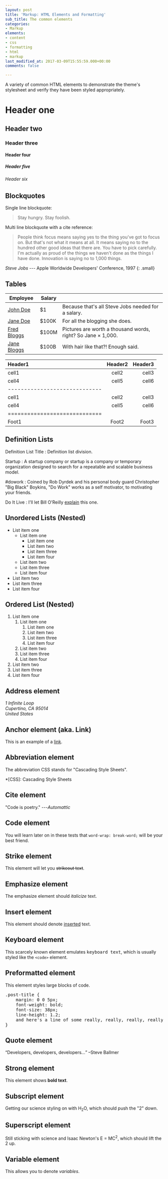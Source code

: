 ```yaml
---
layout: post
title: 'Markup: HTML Elements and Formatting'
sub_title: The common elements
categories:
- Markup
elements:
- content
- css
- formatting
- html
- markup
last_modified_at: 2017-03-09T15:55:59.000+00:00
comments: false

---
```

A variety of common HTML elements to demonstrate the theme's stylesheet and verify they have been styled appropriately.

# Header one

## Header two

### Header three

#### Header four

##### Header five

###### Header six

## Blockquotes

Single line blockquote:

> Stay hungry. Stay foolish.

Multi line blockquote with a cite reference:

> People think focus means saying yes to the thing you've got to focus on. But that's not what it means at all. It means saying no to the hundred other good ideas that there are. You have to pick carefully. I'm actually as proud of the things we haven't done as the things I have done. Innovation is saying no to 1,000 things.

<cite>Steve Jobs</cite> --- Apple Worldwide Developers' Conference, 1997
{: .small}

## Tables

| Employee         | Salary |                                                              |
| --------         | ------ | ------------------------------------------------------------ |
| [John Doe](#)    | $1     | Because that's all Steve Jobs needed for a salary.           |
| [Jane Doe](#)    | $100K  | For all the blogging she does.                               |
| [Fred Bloggs](#) | $100M  | Pictures are worth a thousand words, right? So Jane × 1,000. |
| [Jane Bloggs](#) | $100B  | With hair like that?! Enough said.                           |

| Header1 | Header2 | Header3 |
|:--------|:-------:|--------:|
| cell1   | cell2   | cell3   |
| cell4   | cell5   | cell6   |
|-----------------------------|
| cell1   | cell2   | cell3   |
| cell4   | cell5   | cell6   |
|=============================|
| Foot1   | Foot2   | Foot3   |

## Definition Lists

Definition List Title
: Definition list division.

Startup
: A startup company or startup is a company or temporary organization designed to search for a repeatable and scalable business model.

#dowork
: Coined by Rob Dyrdek and his personal body guard Christopher "Big Black" Boykins, "Do Work" works as a self motivator, to motivating your friends.

Do It Live
: I'll let Bill O'Reilly [explain](https://www.youtube.com/watch?v=O_HyZ5aW76c "We'll Do It Live") this one.

## Unordered Lists (Nested)

  * List item one
      * List item one
          * List item one
          * List item two
          * List item three
          * List item four
      * List item two
      * List item three
      * List item four
  * List item two
  * List item three
  * List item four

## Ordered List (Nested)

  1. List item one
      1. List item one
          1. List item one
          2. List item two
          3. List item three
          4. List item four
      2. List item two
      3. List item three
      4. List item four
  2. List item two
  3. List item three
  4. List item four

## Address element

<address>
  1 Infinite Loop<br /> Cupertino, CA 95014<br /> United States
</address>

## Anchor element (aka. Link)

This is an example of a [link](http://apple.com "Apple").

## Abbreviation element

The abbreviation CSS stands for "Cascading Style Sheets".

*[CSS]: Cascading Style Sheets

## Cite element

"Code is poetry." ---<cite>Automattic</cite>

## Code element

You will learn later on in these tests that `word-wrap: break-word;` will be your best friend.

## Strike element

This element will let you <strike>strikeout text</strike>.

## Emphasize element

The emphasize element should _italicize_ text.

## Insert element

This element should denote <ins>inserted</ins> text.

## Keyboard element

This scarcely known element emulates <kbd>keyboard text</kbd>, which is usually styled like the `<code>` element.

## Preformatted element

This element styles large blocks of code.

<pre>
.post-title {
	margin: 0 0 5px;
	font-weight: bold;
	font-size: 38px;
	line-height: 1.2;
	and here's a line of some really, really, really, really long text, just to see how the PRE element handles it and to find out how it overflows;
}
</pre>

## Quote element

<q>Developers, developers, developers&#8230;</q> &#8211;Steve Ballmer

## Strong element

This element shows **bold text**.

## Subscript element

Getting our science styling on with H<sub>2</sub>O, which should push the "2" down.

## Superscript element

Still sticking with science and Isaac Newton's E = MC<sup>2</sup>, which should lift the 2 up.

## Variable element

This allows you to denote <var>variables</var>.